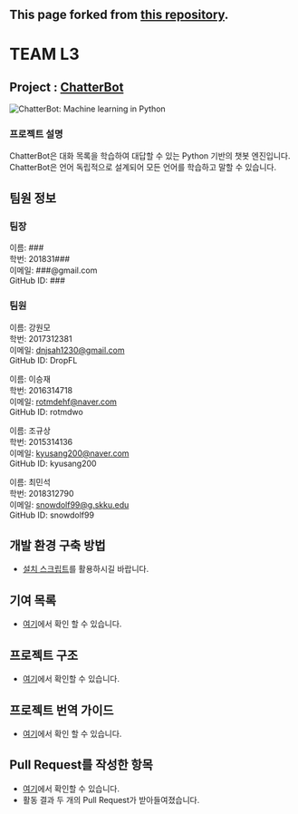 ## This page forked from [this repository](https://github.com/gunthercox/ChatterBot).

# TEAM L3
## Project : [ChatterBot](https://github.com/gunthercox/ChatterBot)
![ChatterBot: Machine learning in Python](https://i.imgur.com/b3SCmGT.png)

### 프로젝트 설명
ChatterBot은 대화 목록을 학습하여 대답할 수 있는 Python 기반의 챗봇 엔진입니다. ChatterBot은 언어 독립적으로 설계되어 모든 언어를 학습하고 말할 수 있습니다.


## 팀원 정보
### 팀장
이름: ###  
학번: 201831###  
이메일: ###@gmail.com  
GitHub ID: ###  

### 팀원
이름: 강원모  
학번: 2017312381  
이메일: dnjsah1230@gmail.com  
GitHub ID: DropFL  

이름: 이승재  
학번: 2016314718  
이메일: rotmdehf@naver.com  
GitHub ID: rotmdwo  

이름: 조규상  
학번: 2015314136  
이메일: kyusang200@naver.com  
GitHub ID: kyusang200  

이름: 최민석  
학번: 2018312790  
이메일: snowdolf99@g.skku.edu  
GitHub ID: snowdolf99  

## 개발 환경 구축 방법
 * [설치 스크립트](https://github.com/19-1-skku-oss/2019-1-OSS-L3/wiki/%EC%84%A4%EC%B9%98-%EC%8A%A4%ED%81%AC%EB%A6%BD%ED%8A%B8-%EC%84%A4%EB%AA%85)를 활용하시길 바랍니다.

## 기여 목록
 * [여기](https://github.com/19-1-skku-oss/2019-1-OSS-L3/wiki/%EA%B8%B0%EC%97%AC-%EB%AA%A9%EB%A1%9D)에서 확인 할 수 있습니다.
## 프로젝트 구조
* [여기](https://19-1-skku-oss.github.io/2019-1-OSS-L3/2019/05/28/%ED%94%84%EB%A1%9C%EC%A0%9D%ED%8A%B8-%EA%B5%AC%EC%A1%B0/
)에서 확인할 수 있습니다.

## 프로젝트 번역 가이드
 * [여기](https://github.com/19-1-skku-oss/2019-1-OSS-L3/wiki/ChatterBot-Corpus-%EA%B0%80%EC%9D%B4%EB%93%9C)에서 확인 할 수 있습니다.

## Pull Request를 작성한 항목
 * [여기](https://github.com/19-1-skku-oss/2019-1-OSS-L3/wiki/Pull-Request%EB%A5%BC-%EC%9E%91%EC%84%B1%ED%95%9C-%EC%BD%94%EB%93%9C
)에서 확인할 수 있습니다.
 * 활동 결과 두 개의 Pull Request가 받아들여졌습니다.
